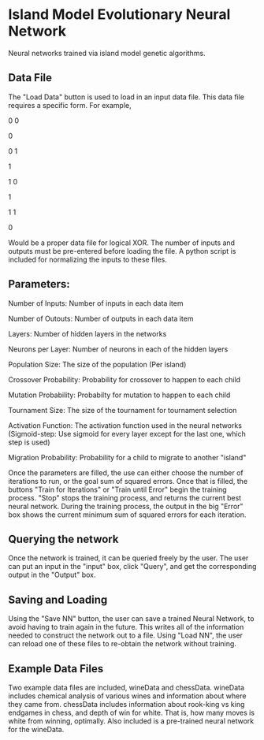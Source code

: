 # Island Model Evolutionary Neural Network
Neural networks trained via island model genetic algorithms.

## Data File
The "Load Data" button is used to load in an input data file. This data file requires a specific form. For example,

0 0

0

0 1

1

1 0

1

1 1

0

Would be a proper data file for logical XOR. The number of inputs and outputs must be pre-entered before loading the file. A python script is included for normalizing the inputs to these files.

## Parameters:
Number of Inputs: Number of inputs in each data item

Number of Outouts: Number of outputs in each data item

Layers: Number of hidden layers in the networks

Neurons per Layer: Number of neurons in each of the hidden layers

Population Size: The size of the population (Per island)

Crossover Probability: Probability for crossover to happen to each child

Mutation Probability: Probabilty for mutation to happen to each child

Tournament Size: The size of the tournament for tournament selection

Activation Function: The activation function used in the neural networks
  (Sigmoid-step: Use sigmoid for every layer except for the last one, which step is used)
  
Migration Probability: Probability for a child to migrate to another "island"

Once the parameters are filled, the use can either choose the number of iterations to run, or the goal sum of squared errors. Once that is filled, the buttons "Train for Iterations" or "Train until Error" begin the training process. "Stop" stops the training process, and returns the current best neural network. During the training process, the output in the big "Error" box shows the current minimum sum of squared errors for each iteration.

## Querying the network
Once the network is trained, it can be queried freely by the user. The user can put an input in the "input" box, click "Query", and get the corresponding output in the "Output" box.

## Saving and Loading
Using the "Save NN" button, the user can save a trained Neural Network, to avoid having to train again in the future. This writes all of the information needed to construct the network out to a file. Using "Load NN", the user can reload one of these files to re-obtain the network without training.

## Example Data Files
Two example data files are included, wineData and chessData. wineData includes chemical analysis of various wines and information about where they came from. chessData includes information about rook-king vs king endgames in chess, and depth of win for white. That is, how many moves is white from winning, optimally. Also included is a pre-trained neural network for the wineData.
